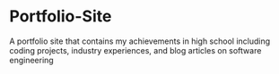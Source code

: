 # Portfolio-Site
 A portfolio site that contains my achievements in high school including coding projects, industry experiences, and blog articles on software engineering
